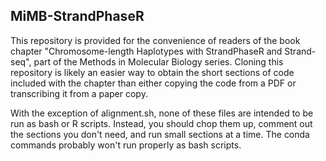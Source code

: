 ## MiMB-StrandPhaseR

This repository is provided for the convenience of readers of the book chapter "Chromosome-length Haplotypes with StrandPhaseR and Strand-seq", part of the Methods in Molecular Biology series. Cloning this repository is likely an easier way to obtain the short sections of code included with the chapter than either copying the code from a PDF or transcribing it from a paper copy.

With the exception of alignment.sh, none of these files are intended to be run as bash or R scripts. Instead, you should chop them up, comment out the sections you don't need, and run small sections at a time. The conda commands probably won't run properly as bash scripts.

